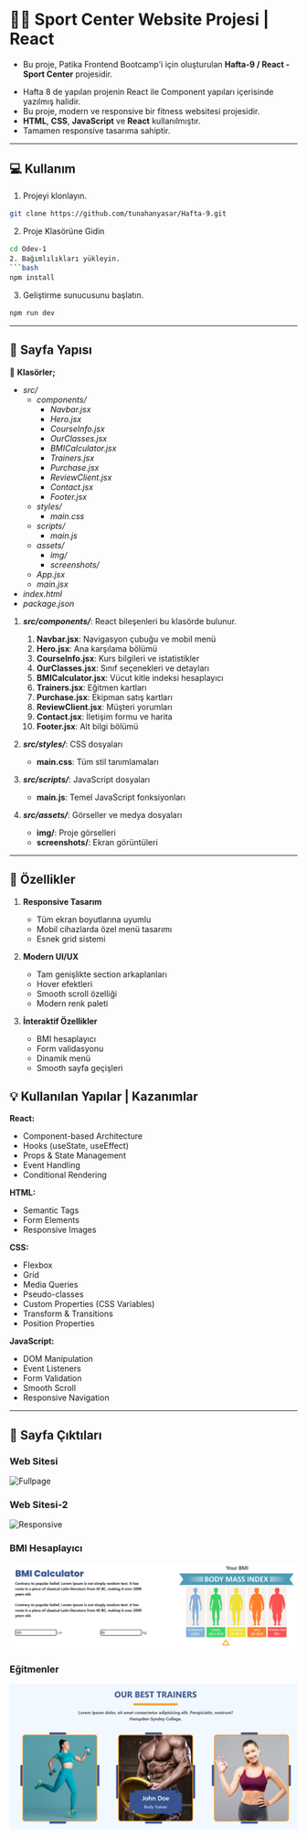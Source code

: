 # 🏋🏽 Sport Center Website Projesi | React
- Bu proje, Patika Frontend Bootcamp'i için oluşturulan **Hafta-9 / React - Sport Center** projesidir.
* Hafta 8 de yapılan projenin React ile Component yapıları içerisinde yazılmış halidir.
* Bu proje, modern ve responsive bir fitness websitesi projesidir.
* **HTML**, **CSS**, **JavaScript** ve **React** kullanılmıştır.
* Tamamen responsive tasarıma sahiptir.
---

## :computer: Kullanım

1. Projeyi klonlayın.
```bash
git clone https://github.com/tunahanyasar/Hafta-9.git
```
2. Proje Klasörüne Gidin
```bash
cd Odev-1
2. Bağımlılıkları yükleyin.
```bash
npm install
```
3. Geliştirme sunucusunu başlatın.
```bash
npm run dev
```

---

## 📜 Sayfa Yapısı

:open_file_folder: **Klasörler;**
* *src/*
  * *components/*
    * *Navbar.jsx*
    * *Hero.jsx*
    * *CourseInfo.jsx*
    * *OurClasses.jsx*
    * *BMICalculator.jsx*
    * *Trainers.jsx*
    * *Purchase.jsx*
    * *ReviewClient.jsx*
    * *Contact.jsx*
    * *Footer.jsx*
  * *styles/*
    * *main.css*
  * *scripts/*
    * *main.js*
  * *assets/*
    * *img/*
    * *screenshots/*
  * *App.jsx*
  * *main.jsx*
* *index.html*
* *package.json*

1. ***src/components/***: React bileşenleri bu klasörde bulunur.
    1. **Navbar.jsx**: Navigasyon çubuğu ve mobil menü
    2. **Hero.jsx**: Ana karşılama bölümü
    3. **CourseInfo.jsx**: Kurs bilgileri ve istatistikler
    4. **OurClasses.jsx**: Sınıf seçenekleri ve detayları
    5. **BMICalculator.jsx**: Vücut kitle indeksi hesaplayıcı
    6. **Trainers.jsx**: Eğitmen kartları
    7. **Purchase.jsx**: Ekipman satış kartları
    8. **ReviewClient.jsx**: Müşteri yorumları
    9. **Contact.jsx**: İletişim formu ve harita
    10. **Footer.jsx**: Alt bilgi bölümü

2. ***src/styles/***: CSS dosyaları
    - **main.css**: Tüm stil tanımlamaları

3. ***src/scripts/***: JavaScript dosyaları
    - **main.js**: Temel JavaScript fonksiyonları

4. ***src/assets/***: Görseller ve medya dosyaları
    - **img/**: Proje görselleri
    - **screenshots/**: Ekran görüntüleri

---
## :star2: Özellikler

1. **Responsive Tasarım**
   - Tüm ekran boyutlarına uyumlu
   - Mobil cihazlarda özel menü tasarımı
   - Esnek grid sistemi

2. **Modern UI/UX**
   - Tam genişlikte section arkaplanları
   - Hover efektleri
   - Smooth scroll özelliği
   - Modern renk paleti

3. **İnteraktif Özellikler**
   - BMI hesaplayıcı
   - Form validasyonu
   - Dinamik menü
   - Smooth sayfa geçişleri

## 💡 Kullanılan Yapılar | Kazanımlar

**React:**
* Component-based Architecture
* Hooks (useState, useEffect)
* Props & State Management
* Event Handling
* Conditional Rendering

**HTML:**
* Semantic Tags
* Form Elements
* Responsive Images

**CSS:**
* Flexbox
* Grid
* Media Queries
* Pseudo-classes
* Custom Properties (CSS Variables)
* Transform & Transitions
* Position Properties

**JavaScript:**
* DOM Manipulation
* Event Listeners
* Form Validation
* Smooth Scroll
* Responsive Navigation

---

## :paperclip: Sayfa Çıktıları

### Web Sitesi

![Fullpage](./src/assets/screenshots/full-page.png)

### Web Sitesi-2

![Responsive](./src/assets/screenshots/responsive-575px.png)


### BMI Hesaplayıcı
![BMI Hesaplayıcı](./src/assets/screenshots/bmi-calc.png)

### Eğitmenler
![Eğitmenler](./src/assets/screenshots/trainers.png)
